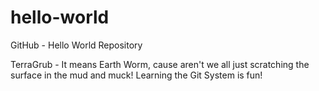 # hello-world
GitHub - Hello World Repository

  TerraGrub - It means Earth Worm, cause aren't we all just scratching the surface in the mud and muck!
Learning the Git System is fun!
